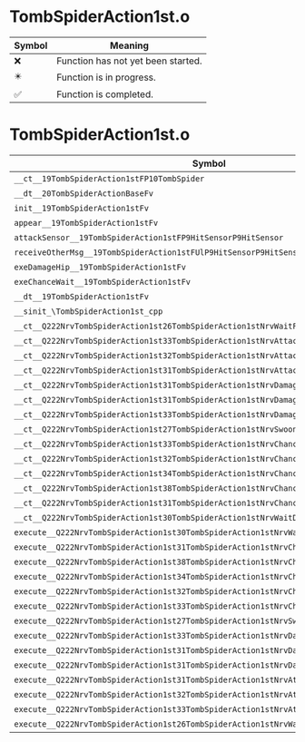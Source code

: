 # TombSpiderAction1st.o
| Symbol | Meaning 
| ------------- | ------------- 
| :x: | Function has not yet been started. 
| :eight_pointed_black_star: | Function is in progress. 
| :white_check_mark: | Function is completed. 


# TombSpiderAction1st.o
| Symbol | Decompiled? |
| ------------- | ------------- |
| `__ct__19TombSpiderAction1stFP10TombSpider` | :x: |
| `__dt__20TombSpiderActionBaseFv` | :x: |
| `init__19TombSpiderAction1stFv` | :x: |
| `appear__19TombSpiderAction1stFv` | :x: |
| `attackSensor__19TombSpiderAction1stFP9HitSensorP9HitSensor` | :x: |
| `receiveOtherMsg__19TombSpiderAction1stFUlP9HitSensorP9HitSensor` | :x: |
| `exeDamageHip__19TombSpiderAction1stFv` | :x: |
| `exeChanceWait__19TombSpiderAction1stFv` | :x: |
| `__dt__19TombSpiderAction1stFv` | :x: |
| `__sinit_\TombSpiderAction1st_cpp` | :x: |
| `__ct__Q222NrvTombSpiderAction1st26TombSpiderAction1stNrvWaitFv` | :x: |
| `__ct__Q222NrvTombSpiderAction1st33TombSpiderAction1stNrvAttackStartFv` | :x: |
| `__ct__Q222NrvTombSpiderAction1st32TombSpiderAction1stNrvAttackLoopFv` | :x: |
| `__ct__Q222NrvTombSpiderAction1st31TombSpiderAction1stNrvAttackEndFv` | :x: |
| `__ct__Q222NrvTombSpiderAction1st31TombSpiderAction1stNrvDamageEyeFv` | :x: |
| `__ct__Q222NrvTombSpiderAction1st31TombSpiderAction1stNrvDamageHipFv` | :x: |
| `__ct__Q222NrvTombSpiderAction1st33TombSpiderAction1stNrvDamageGlandFv` | :x: |
| `__ct__Q222NrvTombSpiderAction1st27TombSpiderAction1stNrvSwoonFv` | :x: |
| `__ct__Q222NrvTombSpiderAction1st33TombSpiderAction1stNrvChanceStartFv` | :x: |
| `__ct__Q222NrvTombSpiderAction1st32TombSpiderAction1stNrvChanceWaitFv` | :x: |
| `__ct__Q222NrvTombSpiderAction1st34TombSpiderAction1stNrvChanceDamageFv` | :x: |
| `__ct__Q222NrvTombSpiderAction1st38TombSpiderAction1stNrvChanceDamageLastFv` | :x: |
| `__ct__Q222NrvTombSpiderAction1st31TombSpiderAction1stNrvChanceEndFv` | :x: |
| `__ct__Q222NrvTombSpiderAction1st30TombSpiderAction1stNrvWaitDemoFv` | :x: |
| `execute__Q222NrvTombSpiderAction1st30TombSpiderAction1stNrvWaitDemoCFP5Spine` | :x: |
| `execute__Q222NrvTombSpiderAction1st31TombSpiderAction1stNrvChanceEndCFP5Spine` | :x: |
| `execute__Q222NrvTombSpiderAction1st38TombSpiderAction1stNrvChanceDamageLastCFP5Spine` | :x: |
| `execute__Q222NrvTombSpiderAction1st34TombSpiderAction1stNrvChanceDamageCFP5Spine` | :x: |
| `execute__Q222NrvTombSpiderAction1st32TombSpiderAction1stNrvChanceWaitCFP5Spine` | :x: |
| `execute__Q222NrvTombSpiderAction1st33TombSpiderAction1stNrvChanceStartCFP5Spine` | :x: |
| `execute__Q222NrvTombSpiderAction1st27TombSpiderAction1stNrvSwoonCFP5Spine` | :x: |
| `execute__Q222NrvTombSpiderAction1st33TombSpiderAction1stNrvDamageGlandCFP5Spine` | :x: |
| `execute__Q222NrvTombSpiderAction1st31TombSpiderAction1stNrvDamageHipCFP5Spine` | :x: |
| `execute__Q222NrvTombSpiderAction1st31TombSpiderAction1stNrvDamageEyeCFP5Spine` | :x: |
| `execute__Q222NrvTombSpiderAction1st31TombSpiderAction1stNrvAttackEndCFP5Spine` | :x: |
| `execute__Q222NrvTombSpiderAction1st32TombSpiderAction1stNrvAttackLoopCFP5Spine` | :x: |
| `execute__Q222NrvTombSpiderAction1st33TombSpiderAction1stNrvAttackStartCFP5Spine` | :x: |
| `execute__Q222NrvTombSpiderAction1st26TombSpiderAction1stNrvWaitCFP5Spine` | :x: |
